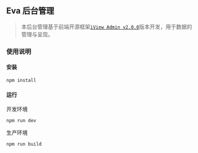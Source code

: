 ## Eva 后台管理

> 本后台管理基于前端开源框架[`iView Admin v2.0.0`](https://www.iviewui.com)版本开发，用于数据的管理与呈现。

### 使用说明

#### 安装

```bush
npm install
```
#### 运行

开发环境

```bush
npm run dev
```

生产环境

```bush
npm run build
```
